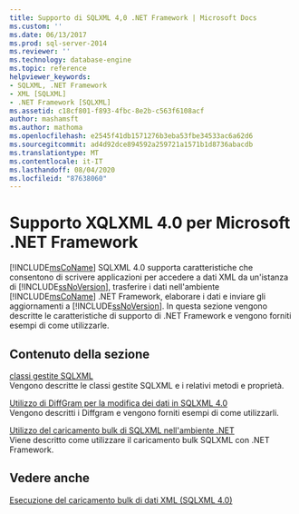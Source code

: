 ```yaml
---
title: Supporto di SQLXML 4,0 .NET Framework | Microsoft Docs
ms.custom: ''
ms.date: 06/13/2017
ms.prod: sql-server-2014
ms.reviewer: ''
ms.technology: database-engine
ms.topic: reference
helpviewer_keywords:
- SQLXML, .NET Framework
- XML [SQLXML]
- .NET Framework [SQLXML]
ms.assetid: c18cf801-f893-4fbc-8e2b-c563f6108acf
author: mashamsft
ms.author: mathoma
ms.openlocfilehash: e2545f41db1571276b3eba53fbe34533ac6a62d6
ms.sourcegitcommit: ad4d92dce894592a259721a1571b1d8736abacdb
ms.translationtype: MT
ms.contentlocale: it-IT
ms.lasthandoff: 08/04/2020
ms.locfileid: "87638060"
---
```

# <a name="sqlxml-40-net-framework-support"></a>Supporto XQLXML 4.0 per Microsoft .NET Framework
  [!INCLUDE[msCoName](../../includes/msconame-md.md)] SQLXML 4.0 supporta caratteristiche che consentono di scrivere applicazioni per accedere a dati XML da un'istanza di [!INCLUDE[ssNoVersion](../../includes/ssnoversion-md.md)], trasferire i dati nell'ambiente [!INCLUDE[msCoName](../../includes/msconame-md.md)] .NET Framework, elaborare i dati e inviare gli aggiornamenti a [!INCLUDE[ssNoVersion](../../includes/ssnoversion-md.md)]. In questa sezione vengono descritte le caratteristiche di supporto di .NET Framework e vengono forniti esempi di come utilizzarle.  
  
## <a name="in-this-section"></a>Contenuto della sezione  
 [classi gestite SQLXML](../../relational-databases/sqlxml-annotated-xsd-schemas-xpath-queries/net-framework-classes/sqlxml-4-0-net-framework-support-managed-classes.md)  
 Vengono descritte le classi gestite SQLXML e i relativi metodi e proprietà.  
  
 [Utilizzo di DiffGram per la modifica dei dati in SQLXML 4.0](../../relational-databases/sqlxml-annotated-xsd-schemas-xpath-queries/diffgram/sqlxml-4-0-net-framework-support-using-diffgrams-to-modify-data.md)  
 Vengono descritti i Diffgram e vengono forniti esempi di come utilizzarli.  
  
 [Utilizzo del caricamento bulk di SQLXML nell'ambiente .NET](../../relational-databases/sqlxml-annotated-xsd-schemas-xpath-queries/sqlxml-4-0-net-framework-support-using-bulk-load.md)  
 Viene descritto come utilizzare il caricamento bulk SQLXML con .NET Framework.  
  
## <a name="see-also"></a>Vedere anche  
 [Esecuzione del caricamento bulk di dati XML &#40;SQLXML 4.0&#41;](../../relational-databases/sqlxml-annotated-xsd-schemas-xpath-queries/bulk-load-xml/performing-bulk-load-of-xml-data-sqlxml-4-0.md)  
  
  
